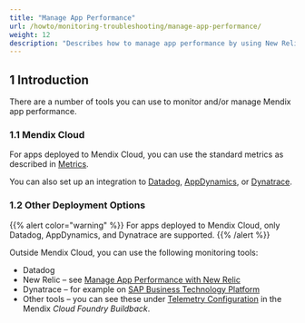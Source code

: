 ```yaml
---
title: "Manage App Performance"
url: /howto/monitoring-troubleshooting/manage-app-performance/
weight: 12
description: "Describes how to manage app performance by using New Relic."
---
```


## 1 Introduction

There are a number of tools you can use to monitor and/or manage Mendix app performance.

### 1.1 Mendix Cloud

For apps deployed to Mendix Cloud, you can use the standard metrics as described in [Metrics](/developerportal/operate/metrics/).

You can also set up an integration to [Datadog](/developerportal/operate/datadog-metrics/), [AppDynamics](/developerportal/operate/appdynamics-metrics/), or [Dynatrace](/developerportal/operate/dynatrace-metrics/).

### 1.2 Other Deployment Options

{{% alert color="warning" %}}
For apps deployed to Mendix Cloud, only Datadog, AppDynamics, and Dynatrace are supported.
{{% /alert %}}

Outside Mendix Cloud, you can use the following monitoring tools:

* Datadog
* New Relic – see [Manage App Performance with New Relic](/howto/monitoring-troubleshooting/manage-app-performance-with-new-relic/)
* Dynatrace – for example on [SAP Business Technology Platform](/developerportal/deploy/sap-cloud-platform/#runtime-tab)
* Other tools – you can see these under [Telemetry Configuration](https://github.com/mendix/cf-mendix-buildpack#telemetry-configuration) in the Mendix *Cloud Foundry Buildback*.
